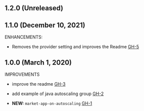 ## 1.2.0 (Unreleased)
## 1.1.0 (December 10, 2021)

ENHANCEMENTS:

- Removes the provider setting and improves the Readme [GH-5](https://github.com/terraform-alicloud-modules/terraform-alicloud-market-app-on-autoscaling/pull/5)

## 1.0.0 (March 1, 2020)

IMPROVEMENTS

- improve the readme [GH-3]( https://github.com/terraform-alicloud-modules/terraform-alicloud-market-app-on-autoscaling/pull/3)

- add example of java autoscaling group [GH-2]( https://github.com/terraform-alicloud-modules/terraform-alicloud-market-app-on-autoscaling/pull/2)

- **NEW:**  `market-app-on-autoscaling` [GH-1]( https://github.com/terraform-alicloud-modules/terraform-alicloud-market-app-on-autoscaling/pull/1)
